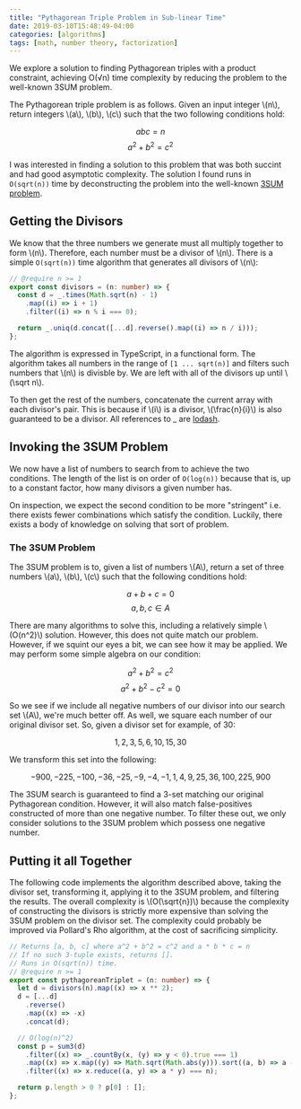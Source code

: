 ```yaml
---
title: "Pythagorean Triple Problem in Sub-linear Time"
date: 2019-03-10T15:48:49-04:00
categories: [algorithms]
tags: [math, number theory, factorization]
---
```


We explore a solution to finding Pythagorean triples with a product constraint, achieving O(√n) time complexity by reducing the problem to the well-known 3SUM problem.

<!--more-->

The Pythagorean triple problem is as follows. Given an input integer \\(n\\),
return integers \\(a\\), \\(b\\), \\(c\\) such that the two following conditions
hold:

$$ a b c = n $$
$$ a^2 + b^2 = c^2 $$

I was interested in finding a solution to this problem that was both succint and
had good asymptotic complexity. The solution I found runs in `O(sqrt(n))` time
by deconstructing the problem into the well-known
[3SUM problem](https://en.wikipedia.org/wiki/3SUM).

## Getting the Divisors

We know that the three numbers we generate must all multiply together to form
\\(n\\). Therefore, each number must be a divisor of \\(n\\). There is a
simple `O(sqrt(n))` time algorithm that generates all divisors of \\(n\\):

```ts
// @require n >= 1
export const divisors = (n: number) => {
  const d = _.times(Math.sqrt(n) - 1)
    .map((i) => i + 1)
    .filter((i) => n % i === 0);

  return _.uniq(d.concat([...d].reverse().map((i) => n / i)));
};
```

The algorithm is expressed in TypeScript, in a functional form. The algorithm
takes all numbers in the range of `[1 ... sqrt(n)]` and filters such numbers
that \\(n\\) is divisble by. We are left with all of the divisors up until
\\(\sqrt n\\).

To then get the rest of the numbers, concatenate the current array with each
divisor's pair. This is because if \\(i\\) is a divisor, \\(\frac{n}{i}\\) is
also guaranteed to be a divisor. All references to \_ are
[lodash](https://lodash.com/).

## Invoking the 3SUM Problem

We now have a list of numbers to search from to achieve the two conditions. The
length of the list is on order of `O(log(n))` because that is, up to a constant
factor, how many divisors a given number has.

On inspection, we expect the second condition to be more "stringent" i.e. there
exists fewer combinations which satisfy the condition. Luckily, there exists a
body of knowledge on solving that sort of problem.

### The 3SUM Problem

The 3SUM problem is to, given a list of numbers \\(A\\), return a set of three
numbers \\(a\\), \\(b\\), \\(c\\) such that the following conditions hold:

$$ a + b + c = 0 $$
$$ a, b, c \in A $$

There are many algorithms to solve this, including a relatively simple
\\(O(n^2)\\) solution. However, this does not quite match our problem. However,
if we squint our eyes a bit, we can see how it may be applied. We may perform
some simple algebra on our condition:

$$ a^2 + b^2 = c^2 $$
$$ a^2 + b^2 - c^2 = 0 $$

So we see if we include all negative numbers of our divisor into our search set
\\(A\\), we're much better off. As well, we square each number of our original
divisor set. So, given a divisor set for example, of 30:

$$ {1, 2, 3, 5, 6, 10, 15, 30} $$

We transform this set into the following:

$$ {-900, -225, -100, -36, -25, -9, -4, -1, 1, 4, 9, 25, 36, 100, 225, 900} $$

The 3SUM search is guaranteed to find a 3-set matching our original Pythagorean
condition. However, it will also match false-positives constructed of more than
one negative number. To filter these out, we only consider solutions to the
3SUM problem which possess one negative number.

## Putting it all Together

The following code implements the algorithm described above, taking the divisor
set, transforming it, applying it to the 3SUM problem, and filtering the
results. The overall complexity is \\(O(\sqrt{n})\\) because the complexity of
constructing the divisors is strictly more expensive than solving the 3SUM
problem on the divisor set. The complexity could probably be improved via
Pollard's Rho algorithm, at the cost of sacrificing simplicity.

```ts
// Returns [a, b, c] where a^2 + b^2 = c^2 and a * b * c = n
// If no such 3-tuple exists, returns [].
// Runs in O(sqrt(n)) time.
// @require n >= 1
export const pythagoreanTriplet = (n: number) => {
  let d = divisors(n).map((x) => x ** 2);
  d = [...d]
    .reverse()
    .map((x) => -x)
    .concat(d);

  // O(log(n)^2)
  const p = sum3(d)
    .filter((x) => _.countBy(x, (y) => y < 0).true === 1)
    .map((x) => x.map((y) => Math.sqrt(Math.abs(y))).sort((a, b) => a - b))
    .filter((x) => x.reduce((a, y) => a * y) === n);

  return p.length > 0 ? p[0] : [];
};
```
